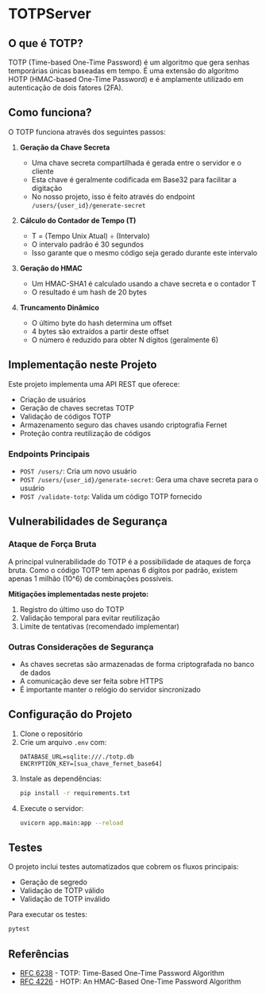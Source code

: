 # TOTPServer

## O que é TOTP?

TOTP (Time-based One-Time Password) é um algoritmo que gera senhas temporárias únicas baseadas em tempo. É uma extensão do algoritmo HOTP (HMAC-based One-Time Password) e é amplamente utilizado em autenticação de dois fatores (2FA).

## Como funciona?

O TOTP funciona através dos seguintes passos:

1. **Geração da Chave Secreta**
   - Uma chave secreta compartilhada é gerada entre o servidor e o cliente
   - Esta chave é geralmente codificada em Base32 para facilitar a digitação
   - No nosso projeto, isso é feito através do endpoint `/users/{user_id}/generate-secret`

2. **Cálculo do Contador de Tempo (T)**
   - T = (Tempo Unix Atual) ÷ (Intervalo)
   - O intervalo padrão é 30 segundos
   - Isso garante que o mesmo código seja gerado durante este intervalo

3. **Geração do HMAC**
   - Um HMAC-SHA1 é calculado usando a chave secreta e o contador T
   - O resultado é um hash de 20 bytes

4. **Truncamento Dinâmico**
   - O último byte do hash determina um offset
   - 4 bytes são extraídos a partir deste offset
   - O número é reduzido para obter N dígitos (geralmente 6)

## Implementação neste Projeto

Este projeto implementa uma API REST que oferece:

- Criação de usuários
- Geração de chaves secretas TOTP
- Validação de códigos TOTP
- Armazenamento seguro das chaves usando criptografia Fernet
- Proteção contra reutilização de códigos

### Endpoints Principais

- `POST /users/`: Cria um novo usuário
- `POST /users/{user_id}/generate-secret`: Gera uma chave secreta para o usuário
- `POST /validate-totp`: Valida um código TOTP fornecido

## Vulnerabilidades de Segurança

### Ataque de Força Bruta

A principal vulnerabilidade do TOTP é a possibilidade de ataques de força bruta. Como o código TOTP tem apenas 6 dígitos por padrão, existem apenas 1 milhão (10^6) de combinações possíveis.

**Mitigações implementadas neste projeto:**

1. Registro do último uso do TOTP
2. Validação temporal para evitar reutilização
3. Limite de tentativas (recomendado implementar)

### Outras Considerações de Segurança

- As chaves secretas são armazenadas de forma criptografada no banco de dados
- A comunicação deve ser feita sobre HTTPS
- É importante manter o relógio do servidor sincronizado

## Configuração do Projeto

1. Clone o repositório
2. Crie um arquivo `.env` com:
   ```
   DATABASE_URL=sqlite:///./totp.db
   ENCRYPTION_KEY=[sua_chave_fernet_base64]
   ```
3. Instale as dependências:
   ```bash
   pip install -r requirements.txt
   ```
4. Execute o servidor:
   ```bash
   uvicorn app.main:app --reload
   ```

## Testes

O projeto inclui testes automatizados que cobrem os fluxos principais:
- Geração de segredo
- Validação de TOTP válido
- Validação de TOTP inválido

Para executar os testes:
```bash
pytest
```

## Referências

- [RFC 6238](https://tools.ietf.org/html/rfc6238) - TOTP: Time-Based One-Time Password Algorithm
- [RFC 4226](https://tools.ietf.org/html/rfc4226) - HOTP: An HMAC-Based One-Time Password Algorithm
